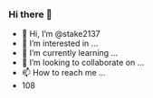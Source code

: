 ### Hi there 👋
- 👋 Hi, I’m @stake2137
- 👀 I’m interested in ...
- 🌱 I’m currently learning ...
- 💞️ I’m looking to collaborate on ...
- 📫 How to reach me ...
- 108
<!--
**Themanhdh/themanhdh** is a ✨ _special_ ✨ repository because its `README.md` (this file) appears on your GitHub profile.


